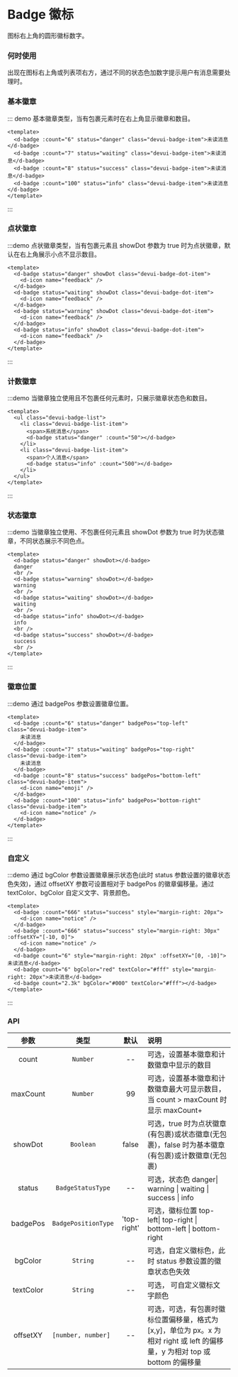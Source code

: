 # Badge 徽标

图标右上角的圆形徽标数字。

### 何时使用

出现在图标右上角或列表项右方，通过不同的状态色加数字提示用户有消息需要处理时。

### 基本徽章

::: demo 基本徽章类型，当有包裹元素时在右上角显示徽章和数目。

```vue
<template>
  <d-badge :count="6" status="danger" class="devui-badge-item">未读消息</d-badge>
  <d-badge :count="7" status="waiting" class="devui-badge-item">未读消息</d-badge>
  <d-badge :count="8" status="success" class="devui-badge-item">未读消息</d-badge>
  <d-badge :count="100" status="info" class="devui-badge-item">未读消息</d-badge>
</template>
```

:::

### 点状徽章

:::demo 点状徽章类型，当有包裹元素且 showDot 参数为 true 时为点状徽章，默认在右上角展示小点不显示数目。

```vue
<template>
  <d-badge status="danger" showDot class="devui-badge-dot-item">
    <d-icon name="feedback" />
  </d-badge>
  <d-badge status="waiting" showDot class="devui-badge-dot-item">
    <d-icon name="feedback" />
  </d-badge>
  <d-badge status="warning" showDot class="devui-badge-dot-item">
    <d-icon name="feedback" />
  </d-badge>
  <d-badge status="info" showDot class="devui-badge-dot-item">
    <d-icon name="feedback" />
  </d-badge>
</template>
```

:::

### 计数徽章

:::demo 当徽章独立使用且不包裹任何元素时，只展示徽章状态色和数目。

```vue
<template>
  <ul class="devui-badge-list">
    <li class="devui-badge-list-item">
      <span>系统消息</span>
      <d-badge status="danger" :count="50"></d-badge>
    </li>
    <li class="devui-badge-list-item">
      <span>个人消息</span>
      <d-badge status="info" :count="500"></d-badge>
    </li>
  </ul>
</template>
```

:::

### 状态徽章

:::demo 当徽章独立使用、不包裹任何元素且 showDot 参数为 true 时为状态徽章，不同状态展示不同色点。

```vue
<template>
  <d-badge status="danger" showDot></d-badge>
  danger
  <br />
  <d-badge status="warning" showDot></d-badge>
  warning
  <br />
  <d-badge status="waiting" showDot></d-badge>
  waiting
  <br />
  <d-badge status="info" showDot></d-badge>
  info
  <br />
  <d-badge status="success" showDot></d-badge>
  success
  <br />
</template>
```

:::

### 徽章位置

:::demo 通过 badgePos 参数设置徽章位置。

```vue
<template>
  <d-badge :count="6" status="danger" badgePos="top-left" class="devui-badge-item">
    未读消息
  </d-badge>
  <d-badge :count="7" status="waiting" badgePos="top-right" class="devui-badge-item">
    未读消息
  </d-badge>
  <d-badge :count="8" status="success" badgePos="bottom-left" class="devui-badge-item">
    <d-icon name="emoji" />
  </d-badge>
  <d-badge :count="100" status="info" badgePos="bottom-right" class="devui-badge-item">
    <d-icon name="notice" />
  </d-badge>
</template>
```

:::

### 自定义

:::demo 通过 bgColor 参数设置徽章展示状态色(此时 status 参数设置的徽章状态色失效)，通过 offsetXY 参数可设置相对于 badgePos 的徽章偏移量。通过 textColor、bgColor 自定义文字、背景颜色。

```vue
<template>
  <d-badge :count="666" status="success" style="margin-right: 20px">
    <d-icon name="notice" />
  </d-badge>
  <d-badge :count="666" status="success" style="margin-right: 30px" :offsetXY="[-10, 0]">
    <d-icon name="notice" />
  </d-badge>
  <d-badge count="6" style="margin-right: 20px" :offsetXY="[0, -10]">未读消息</d-badge>
  <d-badge count="6" bgColor="red" textColor="#fff" style="margin-right: 20px">未读消息</d-badge>
  <d-badge count="2.3k" bgColor="#000" textColor="#fff"></d-badge>
</template>
```

:::

### API

|   参数    |        类型         |    默认     | 说明                                                                                                                         |
| :-------: | :-----------------: | :---------: | :--------------------------------------------------------------------------------------------------------------------------- |
|   count   |      `Number`       |     --      | 可选，设置基本徽章和计数徽章中显示的数目                                                                                     |
| maxCount  |      `Number`       |     99      | 可选，设置基本徽章和计数徽章最大可显示数目，当 count > maxCount 时显示 maxCount+                                             |
|  showDot  |      `Boolean`      |    false    | 可选，true 时为点状徽章(有包裹)或状态徽章(无包裹)，false 时为基本徽章(有包裹)或计数徽章(无包裹)                              |
|  status   |  `BadgeStatusType`  |     --      | 可选，状态色 danger\| warning \| waiting \| success \| info                                                                  |
| badgePos  | `BadgePositionType` | 'top-right' | 可选，徽标位置 top-left\| top-right \| bottom-left \| bottom-right                                                           |
|  bgColor  |      `String`       |     --      | 可选，自定义徽标色，此时 status 参数设置的徽章状态色失效                                                                     |
| textColor |      `String`       |     --      | 可选， 可自定义徽标文字颜色                                                                                                  |
| offsetXY  | `[number, number] ` |     --      | 可选，可选，有包裹时徽标位置偏移量，格式为[x,y]，单位为 px。x 为相对 right 或 left 的偏移量，y 为相对 top 或 bottom 的偏移量 |

<style lang="scss">
@import '@devui-design/icons/icomoon/devui-icon.css';
@import '@devui/styles-var/devui-var.scss';

.devui-badge-item {
  background: $devui-default-bg; 
  margin-right:20px;
  border-radius: 8px;
  padding: 4px 10px;
  font-size: 14px;
}
.devui-badge-dot-item {
  margin-right: 20px;
  line-height: 1;
}
.devui-badge-list {
  width: 180px;
  background: $devui-default-bg;
  font-size: 14px;
  border-radius: 8px;
  padding: 0;
  margin: 0;
  .devui-badge-list-item {
    display: flex;
    justify-content: space-between;
    align-items: center;
    padding: 8px 16px;
  }
}
</style>
